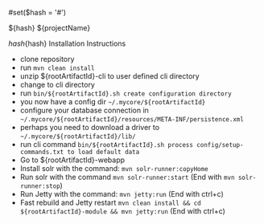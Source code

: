 #set($hash = '#')

${hash} ${projectName}

${hash}${hash} Installation Instructions

* clone repository
* run `mvn clean install`
* unzip ${rootArtifactId}-cli to user defined cli directory
* change to cli directory
* run `bin/${rootArtifactId}.sh create configuration directory`
* you now have a config dir `~/.mycore/${rootArtifactId}`
* configure your database connection in `~/.mycore/${rootArtifactId}/resources/META-INF/persistence.xml`
* perhaps you need to download a driver to `~/.mycore/${rootArtifactId}/lib/`
* run cli command `bin/${rootArtifactId}.sh process config/setup-commands.txt to load default data`
* Go to ${rootArtifactId}-webapp
* Install solr with the command: `mvn solr-runner:copyHome`
* Run solr with the command `mvn solr-runner:start` (End with `mvn solr-runner:stop`)
* Run Jetty with the command: `mvn jetty:run` (End with ctrl+c)
* Fast rebuild and Jetty restart `mvn clean install && cd ${rootArtifactId}-module && mvn jetty:run` (End with ctrl+c)